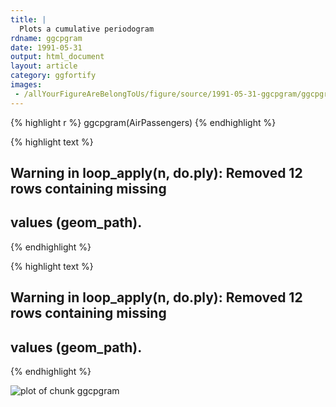 ```yaml
---
title: |
  Plots a cumulative periodogram
rdname: ggcpgram
date: 1991-05-31
output: html_document
layout: article
category: ggfortify
images:
 - /allYourFigureAreBelongToUs/figure/source/1991-05-31-ggcpgram/ggcpgram-1.png
---
```





{% highlight r %}
ggcpgram(AirPassengers)
{% endhighlight %}



{% highlight text %}
## Warning in loop_apply(n, do.ply): Removed 12 rows containing missing
## values (geom_path).
{% endhighlight %}



{% highlight text %}
## Warning in loop_apply(n, do.ply): Removed 12 rows containing missing
## values (geom_path).
{% endhighlight %}

![plot of chunk ggcpgram](/allYourFigureAreBelongToUs/figure/source/1991-05-31-ggcpgram/ggcpgram-1.png) 